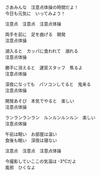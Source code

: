 さあみんな　注意点体操の時間だよ！  
今日も元気に　いってみよう！  

注意点　注意点　注意点体操  

両手を前に　足を曲げる　開発  
注意点体操  

湖入ると　カッパに食われて　溺れる  
注意点体操  

勝手に消えると　運営スタッフ　焦るよ  
注意点体操  

深夜になっても　パソコンしてると　鬼来る  
注意点体操  

開発あそび　本気でやると　楽しい  
注意点体操  

ランランランラン　ルンルンルンルン　楽しい  
注意点体操  

午前は眠い　お部屋は温い  
食後も眠い　深夜は寝ない  

注意点　注意点　注意点体操  

今撮影していここの気温は -3℃だよ  
風邪　ひくなよ  

